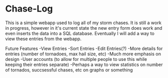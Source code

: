 # Chase-Log
This is a simple webapp used to log all of my storm chases. It is still a work in progress, however in it's current state the new entry form does work and even inserts the data 
into a SQL database. Eventually I will add a way to view these entries from the webapp.

Future Features
-View Entries
-Sort Entries
-Edit Entries(?)
-More details for entries (number of tornadoes, max hail size, etc)
-Much more emphasis on design
-User accounts (to allow for multiple people to use this while keeping their entries separate)
-Perhaps a way to view statistics on number of tornados, succsessful chases, etc on graphs or something

